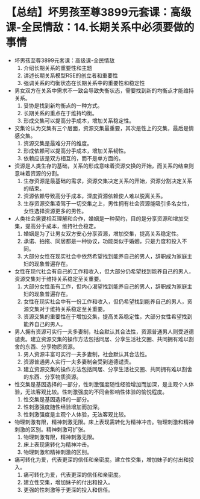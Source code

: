 # 【总结】坏男孩至尊3899元套课：高级课-全民情敌：14.长期关系中必须要做的事情

-   坏男孩至尊3899元套课：高级课-全民情敌
    1.  介绍长期关系的重要性和主题
    2.  讲述长期关系模型RSE的创立者和重要性
    3.  强调关系的均衡状态在长期关系中的重要性和稳定性
-   男女双方在关系中需求不一致会导致失衡状态，需要找到新的均衡点才能维持关系。
    1.  妥协是找到新均衡点的一种方式。
    2.  长期关系的重点在于维持均衡。
    3.  形成交集可以提高分手成本，增加关系稳定性。
-   交集论认为交集有三个层面，资源交集最重要，其次是性上的交集，最后是情感交集。
    1.  资源交集是最难分开的维度。
    2.  形成依赖可以提高分手成本，增加关系韧性。
    3.  依赖应该是双方相互的，而不是单方面的。
-   资源是人类生存的基础，关系的形成意味着资源交换的开始，而关系的结束则意味着资源的分割。
    1.  生存资源是最基础的需求，资源交集决定关系的开始，资源分割决定关系的结束。
    2.  资源依赖导致高分手成本，深度资源依赖使人难以脱离关系。
    3.  生存资源交集凌驾于一切交集之上，男性拥有社会资源能吸引多名女性，女性选择资源更多的男性。
-   人类社会需要相互理解和合作，婚姻是一种契约，目的是分享资源和增加交集，提高分手成本，维持社会稳定。
    1.  婚姻是为了让男女双方安心分享资源，增加交集，提高关系稳定性。
    2.  承诺、拍拖、同居都是一种协议，功能类似于婚姻，只是力度和投入不同。
    3.  大部分女性在现实社会中依然希望找到能养自己的男人，辞职成为家庭主妇的现象普遍存在。
-   女性在现代社会有自己的工作和收入，但大部分仍希望找到能养自己的男人，资源交集对于维持关系稳定至关重要。
    1.  大部分女性虽有工作，但内心渴望找到能养自己的男人，辞职成为家庭主妇的现象普遍存在。
    2.  女性在现实社会中有一份工作和收入，但仍希望找到能养自己的男人，资源交集对于维持关系稳定至关重要。
    3.  资源交集的重要性在于增加交集，提高关系稳定性，大部分女性希望找到能养自己的男人。
-   男人拥有资源可实行一夫多妻制，社会默认其合法性，资源普通男人则受道德谴责。建立资源交集的操作方法包括同居、分享生活社交圈、共同拥有难以割舍的东西、分享物质资源。
    1.  男人资源丰富可实行一夫多妻制，社会默认其合法性。
    2.  资源普通男人实行一夫多妻制会受到道德谴责。
    3.  建立资源交集的操作方法包括同居、分享生活社交圈、共同拥有难以割舍的东西、分享物质资源。
-   性交集是基因选择的一部分，性刺激强度随性经验增加而加深，是主观个人体验，无法客观比较。性刺激强度的不同会影响性体验的愉悦程度。
    1.  性交集是基因选择的一部分。
    2.  性刺激强度随性经验增加而加深。
    3.  性刺激强度是主观个人体验，无法客观比较。
-   物理刺激有限，精神刺激无限。床上表现需转化为精神冲击。物理刺激和精神刺激的区别。精神刺激可扩张。
    1.  物理刺激有限，精神刺激无限。
    2.  床上表现需转化为精神冲击。
    3.  物理刺激和精神刺激的区别。
-   痛可转化为爱，代表更深的信任和亲密度。建立性交集，增加妹子的付出和投入。
    1.  痛可转化为爱，代表更深的信任和亲密度。
    2.  建立性交集，增加妹子的付出和投入。
    3.  更强的性刺激等于更深的投入和信任。